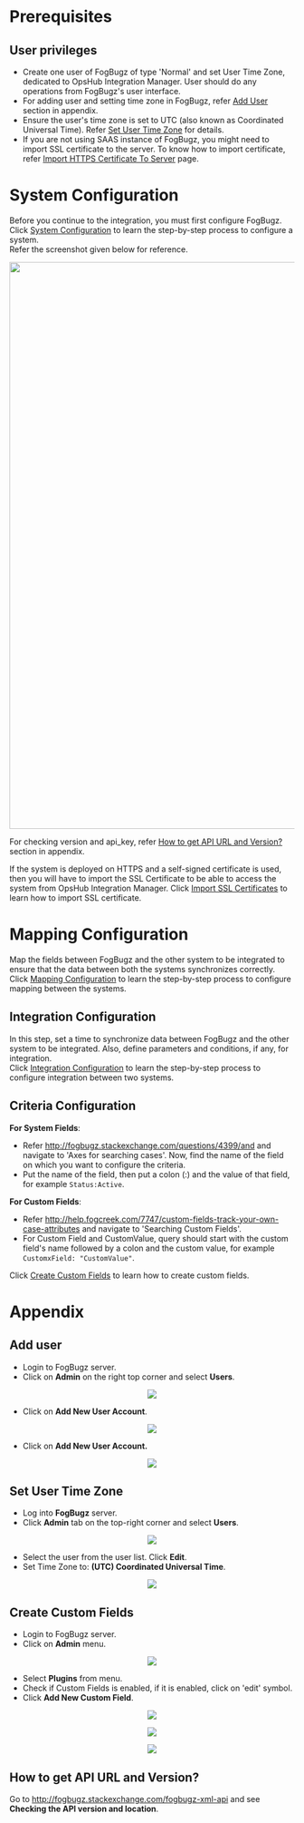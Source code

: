 # Prerequisites

## User privileges

* Create one user of FogBugz of type 'Normal' and set User Time Zone, dedicated to OpsHub Integration Manager. User should do any operations from FogBugz's user interface.  
* For adding user and setting time zone in FogBugz, refer [Add User](#add-user) section in appendix.  
* Ensure the user's time zone is set to UTC (also known as Coordinated Universal Time). Refer [Set User Time Zone](#set-user-time-zone) for details.
* If you are not using SAAS instance of FogBugz, you might need to import SSL certificate to the server. To know how to import certificate, refer [Import HTTPS Certificate To Server](../getting-started/ssl-certificate-configuration.md) page.

# System Configuration

Before you continue to the integration, you must first configure FogBugz. Click [System Configuration](../integrate/system-configuration.md) to learn the step-by-step process to configure a system.  
Refer the screenshot given below for reference.  

<p align="center">
  <img src="../assets/FB_Image_9a.png" width="1000">
</p>

For checking version and api_key, refer [How to get API URL and Version?](#how-to-get-api-url-and-version) section in appendix.

If the system is deployed on HTTPS and a self-signed certificate is used, then you will have to import the SSL Certificate to be able to access the system from OpsHub Integration Manager. Click [Import SSL Certificates](../getting-started/ssl-certificate-configuration.md) to learn how to import SSL certificate.

# Mapping Configuration

Map the fields between FogBugz and the other system to be integrated to ensure that the data between both the systems synchronizes correctly.  
Click [Mapping Configuration](../integrate/mapping-configuration.md) to learn the step-by-step process to configure mapping between the systems.

## Integration Configuration

In this step, set a time to synchronize data between FogBugz and the other system to be integrated. Also, define parameters and conditions, if any, for integration.  
Click [Integration Configuration](../integrate/integration-configuration.md) to learn the step-by-step process to configure integration between two systems.

## Criteria Configuration

**For System Fields**:  
* Refer http://fogbugz.stackexchange.com/questions/4399/and and navigate to 'Axes for searching cases'. Now, find the name of the field on which you want to configure the criteria.
* Put the name of the field, then put a colon (:) and the value of that field, for example `Status:Active`.

**For Custom Fields**:  
* Refer http://help.fogcreek.com/7747/custom-fields-track-your-own-case-attributes and navigate to 'Searching Custom Fields'.
* For Custom Field and CustomValue, query should start with the custom field's name followed by a colon and the custom value, for example `CustomxField: "CustomValue"`.

Click [Create Custom Fields](#create-custom-fields) to learn how to create custom fields.

# Appendix
## Add user

* Login to FogBugz server.
* Click on **Admin** on the right top corner and select **Users**.

<p align="center">
  <img src="../assets/FB_Image_1.png">
</p>

* Click on **Add New User Account**.

<p align="center">
  <img src="../assets/FB_Image_2.png">
</p>

* Click on **Add New User Account.**

<p align="center">
  <img src="../assets/FB_Image_3.png">
</p>

## Set User Time Zone

* Log into **FogBugz** server.
* Click **Admin** tab on the top-right corner and select **Users**.

<p align="center">
  <img src="../assets/FB_Image_1.png">
</p>

* Select the user from the user list. Click **Edit**.
* Set Time Zone to: **(UTC) Coordinated Universal Time**.

<p align="center">
  <img src="../assets/FB_Image_4.png">
</p>

## Create Custom Fields

* Login to FogBugz server.
* Click on **Admin** menu.

<p align="center">
  <img src="../assets/FB_Image_5.png">
</p>

* Select **Plugins** from menu.
* Check if Custom Fields is enabled, if it is enabled, click on 'edit' symbol.
* Click **Add New Custom Field**.

<p align="center">
  <img src="../assets/FB_Image_6b.png">
</p>
<p align="center">
  <img src="../assets/FB_Image_7.png">
</p>
<p align="center">
  <img src="../assets/FB_Image_8.png">
</p>

## How to get API URL and Version?

Go to http://fogbugz.stackexchange.com/fogbugz-xml-api and see **Checking the API version and location**.
